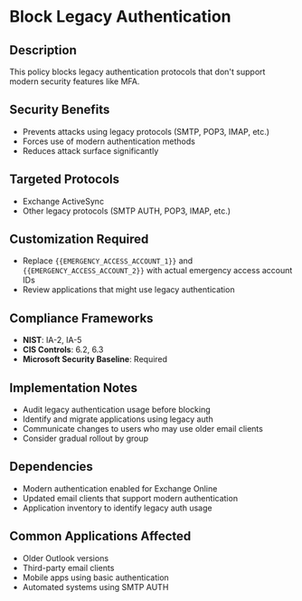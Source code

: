 


# Block Legacy Authentication

## Description
This policy blocks legacy authentication protocols that don't support modern security features like MFA.

## Security Benefits
- Prevents attacks using legacy protocols (SMTP, POP3, IMAP, etc.)
- Forces use of modern authentication methods
- Reduces attack surface significantly

## Targeted Protocols
- Exchange ActiveSync
- Other legacy protocols (SMTP AUTH, POP3, IMAP, etc.)

## Customization Required
- Replace `{{EMERGENCY_ACCESS_ACCOUNT_1}}` and `{{EMERGENCY_ACCESS_ACCOUNT_2}}` with actual emergency access account IDs
- Review applications that might use legacy authentication

## Compliance Frameworks
- **NIST**: IA-2, IA-5
- **CIS Controls**: 6.2, 6.3
- **Microsoft Security Baseline**: Required

## Implementation Notes
- Audit legacy authentication usage before blocking
- Identify and migrate applications using legacy auth
- Communicate changes to users who may use older email clients
- Consider gradual rollout by group

## Dependencies
- Modern authentication enabled for Exchange Online
- Updated email clients that support modern authentication
- Application inventory to identify legacy auth usage

## Common Applications Affected
- Older Outlook versions
- Third-party email clients
- Mobile apps using basic authentication
- Automated systems using SMTP AUTH


